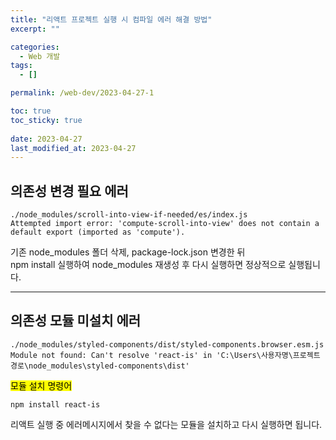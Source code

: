 ```yaml
---
title: "리액트 프로젝트 실행 시 컴파일 에러 해결 방법"
excerpt: ""

categories:
  - Web 개발
tags:
  - []

permalink: /web-dev/2023-04-27-1

toc: true
toc_sticky: true
 
date: 2023-04-27
last_modified_at: 2023-04-27
---
```


## 의존성 변경 필요 에러
```
./node_modules/scroll-into-view-if-needed/es/index.js
Attempted import error: 'compute-scroll-into-view' does not contain a default export (imported as 'compute').
```
기존 node_modules 폴더 삭제, package-lock.json 변경한 뒤  
npm install 실행하여 node_modules 재생성 후 다시 실행하면 정상적으로 실행됩니다.

---

## 의존성 모듈 미설치 에러
```
./node_modules/styled-components/dist/styled-components.browser.esm.js
Module not found: Can't resolve 'react-is' in 'C:\Users\사용자명\프로젝트경로\node_modules\styled-components\dist'
```

<mark>모듈 설치 명령어</mark>  
```
npm install react-is
```
리액트 실행 중 에러메시지에서 찾을 수 없다는 모듈을 설치하고 다시 실행하면 됩니다.